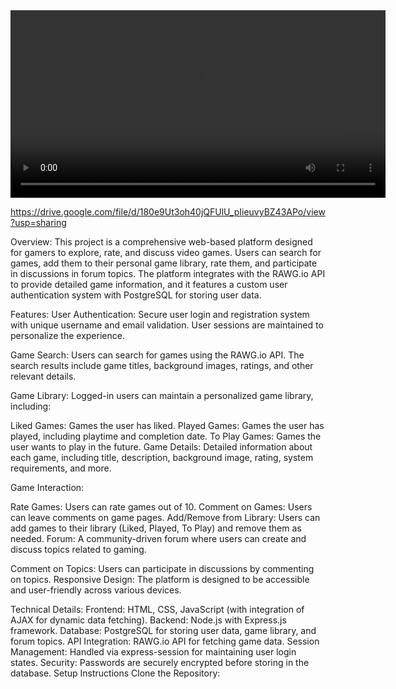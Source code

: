 <video width="600" controls>
  <source src="https://drive.google.com/file/d/180e9Ut3oh40jQFUlU_pIieuvyBZ43APo/view?usp=sharing" type="video/mp4">
  Your browser does not support the video tag.
</video>

https://drive.google.com/file/d/180e9Ut3oh40jQFUlU_pIieuvyBZ43APo/view?usp=sharing


Overview:
This project is a comprehensive web-based platform designed for gamers to explore, rate, and discuss video games. Users can search for games, add them to their personal game library, rate them, and participate in discussions in forum topics. The platform integrates with the RAWG.io API to provide detailed game information, and it features a custom user authentication system with PostgreSQL for storing user data.

Features:
User Authentication: Secure user login and registration system with unique username and email validation. User sessions are maintained to personalize the experience.

Game Search: Users can search for games using the RAWG.io API. The search results include game titles, background images, ratings, and other relevant details.

Game Library: Logged-in users can maintain a personalized game library, including:

Liked Games: Games the user has liked.
Played Games: Games the user has played, including playtime and completion date.
To Play Games: Games the user wants to play in the future.
Game Details: Detailed information about each game, including title, description, background image, rating, system requirements, and more.

Game Interaction:

Rate Games: Users can rate games out of 10.
Comment on Games: Users can leave comments on game pages.
Add/Remove from Library: Users can add games to their library (Liked, Played, To Play) and remove them as needed.
Forum: A community-driven forum where users can create and discuss topics related to gaming.

Comment on Topics: Users can participate in discussions by commenting on topics.
Responsive Design: The platform is designed to be accessible and user-friendly across various devices.

Technical Details:
Frontend: HTML, CSS, JavaScript (with integration of AJAX for dynamic data fetching).
Backend: Node.js with Express.js framework.
Database: PostgreSQL for storing user data, game library, and forum topics.
API Integration: RAWG.io API for fetching game data.
Session Management: Handled via express-session for maintaining user login states.
Security: Passwords are securely encrypted before storing in the database.
Setup Instructions
Clone the Repository:


